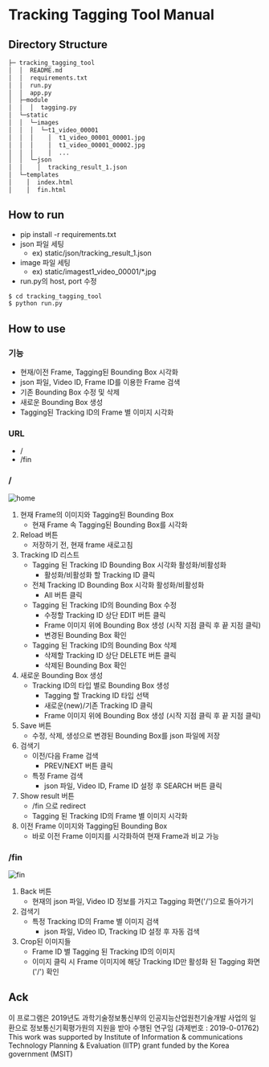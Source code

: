 # Tracking Tagging Tool Manual

## Directory Structure
```sh
├─ tracking_tagging_tool
│  │  README.md
│  │  requirements.txt
│  │  run.py
│  │  app.py
│  ├─module
│  │  │  tagging.py
│  └─static
│  │  └─images
│  │  │  └─t1_video_00001
│  │  │    │  t1_video_00001_00001.jpg
│  │  │    │  t1_video_00001_00002.jpg
│  │  │    │  ...
│  │  └─json
│  │    │  tracking_result_1.json
│  └─templates
│    │  index.html
│    │  fin.html
```

## How to run
* pip install -r requirements.txt
* json 파일 세팅
	- ex) static/json/tracking_result_1.json
* image 파일 세팅
	- ex) static/imagest1_video_00001/*.jpg
* run.py의 host, port 수정

```sh
$ cd tracking_tagging_tool
$ python run.py
```

## How to use
### 기능
* 현재/이전 Frame, Tagging된 Bounding Box 시각화
* json 파일, Video ID, Frame ID를 이용한 Frame 검색
* 기존 Bounding Box 수정 및 삭제
* 새로운 Bounding Box 생성
* Tagging된 Tracking ID의 Frame 별 이미지 시각화

### URL
* /
* /fin

### /
![home](https://github.com/zum-lab/tracking_tagging_tool/blob/master/PNG/home.png)
1. 현재 Frame의 이미지와 Tagging된 Bounding Box
	- 현재 Frame 속 Tagging된 Bounding Box를 시각화
2. Reload 버튼
	- 저장하기 전, 현재 frame 새로고침
3. Tracking ID 리스트
	- Tagging 된 Tracking ID Bounding Box 시각화 활성화/비활성화
    	* 활성화/비활성화 할 Tracking ID 클릭
	- 전체 Tracking ID Bounding Box 시각화 활성화/비활성화
    	* All 버튼 클릭
	- Tagging 된 Tracking ID의 Bounding Box 수정
    	* 수정할 Tracking ID 상단 EDIT 버튼 클릭
        * Frame 이미지 위에 Bounding Box 생성 (시작 지점 클릭 후 끝 지점 클릭)
		* 변경된 Bounding Box 확인
    - Tagging 된 Tracking ID의 Bounding Box 삭제
    	* 삭제할 Tracking ID 상단 DELETE 버튼 클릭
        * 삭제된 Bounding Box 확인
4. 새로운 Bounding Box 생성
	- Tracking ID의 타입 별로 Bounding Box 생성
    	* Tagging 할 Tracking ID 타입 선택
        * 새로운(new)/기존 Tracking ID 클릭
        * Frame 이미지 위에 Bounding Box 생성 (시작 지점 클릭 후 끝 지점 클릭)
5. Save 버튼
	- 수정, 삭제, 생성으로 변경된 Bounding Box를 json 파일에 저장
6. 검색기
	- 이전/다음 Frame 검색
    	* PREV/NEXT 버튼 클릭
	- 특정 Frame 검색
    	* json 파일, Video ID, Frame ID 설정 후 SEARCH 버튼 클릭
7. Show result 버튼
	- /fin 으로 redirect
    - Tagging 된 Tracking ID의 Frame 별 이미지 시각화
8. 이전 Frame 이미지와 Tagging된 Bounding Box
	- 바로 이전 Frame 이미지를 시각화하여 현재 Frame과 비교 가능

### /fin
![fin](https://github.com/zum-lab/tracking_tagging_tool/blob/master/PNG/fin.png)
1. Back 버튼
	- 현재의 json 파일, Video ID 정보를 가지고 Tagging 화면('/')으로 돌아가기
2. 검색기
	- 특정 Tracking ID의 Frame 별 이미지 검색
    	* json 파일, Video ID, Tracking ID 설정 후 자동 검색
3. Crop된 이미지들
	- Frame ID 별 Tagging 된 Tracking ID의 이미지
    - 이미지 클릭 시 Frame 이미지에 해당 Tracking ID만 활성화 된 Tagging 화면('/') 확인


## Ack
이 프로그램은 2019년도 과학기술정보통신부의 인공지능산업원천기술개발 사업의 일환으로 정보통신기획평가원의 지원을 받아 수행된 연구임 (과제번호 : 2019-0-01762)  
This work was supported by Institute of Information & communications Technology Planning & Evaluation (IITP) grant funded by the Korea government (MSIT)  



















